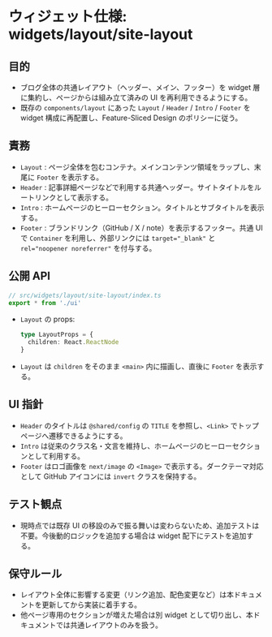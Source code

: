 # ウィジェット仕様: widgets/layout/site-layout

## 目的

- ブログ全体の共通レイアウト（ヘッダー、メイン、フッター）を widget 層に集約し、ページからは組み立て済みの UI を再利用できるようにする。
- 既存の `components/layout` にあった `Layout` / `Header` / `Intro` / `Footer` を widget 構成に再配置し、Feature-Sliced Design のポリシーに従う。

## 責務

- `Layout` : ページ全体を包むコンテナ。メインコンテンツ領域をラップし、末尾に `Footer` を表示する。
- `Header` : 記事詳細ページなどで利用する共通ヘッダー。サイトタイトルをルートリンクとして表示する。
- `Intro` : ホームページのヒーローセクション。タイトルとサブタイトルを表示する。
- `Footer` : ブランドリンク（GitHub / X / note）を表示するフッター。共通 UI で `Container` を利用し、外部リンクには `target="_blank"` と `rel="noopener noreferrer"` を付与する。

## 公開 API

```ts
// src/widgets/layout/site-layout/index.ts
export * from './ui'
```

- `Layout` の props:
  ```ts
  type LayoutProps = {
    children: React.ReactNode
  }
  ```
- `Layout` は `children` をそのまま `<main>` 内に描画し、直後に `Footer` を表示する。

## UI 指針

- `Header` のタイトルは `@shared/config` の `TITLE` を参照し、`<Link>` でトップページへ遷移できるようにする。
- `Intro` は従来のクラス名・文言を維持し、ホームページのヒーローセクションとして利用する。
- `Footer` はロゴ画像を `next/image` の `<Image>` で表示する。ダークテーマ対応として GitHub アイコンには `invert` クラスを保持する。

## テスト観点

- 現時点では既存 UI の移設のみで振る舞いは変わらないため、追加テストは不要。今後動的ロジックを追加する場合は widget 配下にテストを追加する。

## 保守ルール

- レイアウト全体に影響する変更（リンク追加、配色変更など）は本ドキュメントを更新してから実装に着手する。
- 他ページ専用のセクションが増えた場合は別 widget として切り出し、本ドキュメントでは共通レイアウトのみを扱う。
